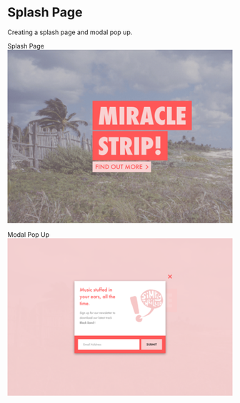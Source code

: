 # Splash Page

Creating a splash page and modal pop up.

Splash Page
![Splash Page](img/screenshots/thumbnail.png "Splash Page Full Page View")

Modal Pop Up
![Modal Pop Up](img/screenshots/pop-up.png "Modal Pop Up Page View")
